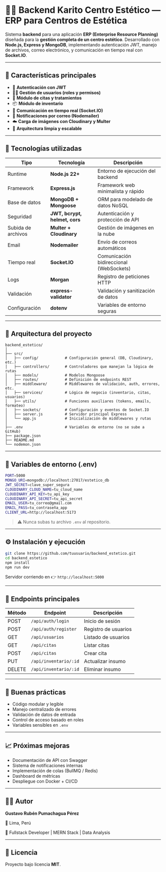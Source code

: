 # 🧖‍♀️ Backend Karito Centro Estético — ERP para Centros de Estética

Sistema **backend** para una aplicación **ERP (Enterprise Resource Planning)** diseñada para la **gestión completa de un centro estético**.
Desarrollado con **Node.js, Express y MongoDB**, implementando autenticación JWT, manejo de archivos, correo electrónico, y comunicación en tiempo real con **Socket.IO**.

---

## 🚀 Características principales

- 🔐 **Autenticación con JWT**
- 👩‍💼 **Gestión de usuarios (roles y permisos)**
- 📅 **Módulo de citas y tratamientos**
- 📦 **Módulo de inventario**
- 💬 **Comunicación en tiempo real (Socket.IO)**
- 📧 **Notificaciones por correo (Nodemailer)**
- ☁️ **Carga de imágenes con Cloudinary y Multer**
- 🧱 **Arquitectura limpia y escalable**

---

## 🧩 Tecnologías utilizadas

| Tipo               | Tecnología                    | Descripción                             |
| ------------------ | ----------------------------- | --------------------------------------- |
| Runtime            | **Node.js 22+**               | Entorno de ejecución del backend        |
| Framework          | **Express.js**                | Framework web minimalista y rápido      |
| Base de datos      | **MongoDB + Mongoose**        | ORM para modelado de datos NoSQL        |
| Seguridad          | **JWT, bcrypt, helmet, cors** | Autenticación y protección de API       |
| Subida de archivos | **Multer + Cloudinary**       | Gestión de imágenes en la nube          |
| Email              | **Nodemailer**                | Envío de correos automáticos            |
| Tiempo real        | **Socket.IO**                 | Comunicación bidireccional (WebSockets) |
| Logs               | **Morgan**                    | Registro de peticiones HTTP             |
| Validación         | **express-validator**         | Validación y sanitización de datos      |
| Configuración      | **dotenv**                    | Variables de entorno seguras            |

---

## 🧱 Arquitectura del proyecto

```
backend_estetico/
│
├── src/
│   ├── config/            # Configuración general (DB, Cloudinary, etc.)
│   ├── controllers/       # Controladores que manejan la lógica de rutas
│   ├── models/            # Modelos Mongoose
│   ├── routes/            # Definición de endpoints REST
│   ├── middleware/        # Middlewares de validación, auth, errores, etc.
│   ├── services/          # Lógica de negocio (inventario, citas, usuarios)
│   ├── utils/             # Funciones auxiliares (tokens, emails, formateo)
│   ├── sockets/           # Configuración y eventos de Socket.IO
│   ├── server.js          # Servidor principal Express
│   └── app.js             # Inicialización de middlewares y rutas
│
├── .env                   # Variables de entorno (no se sube a GitHub)
├── package.json
├── README.md
└── nodemon.json
```

---

## 🔐 Variables de entorno (.env)

```bash
PORT=5000
MONGO_URI=mongodb://localhost:27017/estetico_db
JWT_SECRET=clave_super_segura
CLOUDINARY_CLOUD_NAME=tu_cloud_name
CLOUDINARY_API_KEY=tu_api_key
CLOUDINARY_API_SECRET=tu_api_secret
EMAIL_USER=tu_correo@gmail.com
EMAIL_PASS=tu_contraseña_app
CLIENT_URL=http://localhost:5173
```

> ⚠️ Nunca subas tu archivo `.env` al repositorio.

---

## ⚙️ Instalación y ejecución

```bash
git clone https://github.com/tuusuario/backend_estetico.git
cd backend_estetico
npm install
npm run dev
```

Servidor corriendo en 👉 `http://localhost:5000`

---

## 📡 Endpoints principales

| Método | Endpoint              | Descripción          |
| ------ | --------------------- | -------------------- |
| POST   | `/api/auth/login`     | Inicio de sesión     |
| POST   | `/api/auth/register`  | Registro de usuarios |
| GET    | `/api/usuarios`       | Listado de usuarios  |
| GET    | `/api/citas`          | Listar citas         |
| POST   | `/api/citas`          | Crear cita           |
| PUT    | `/api/inventario/:id` | Actualizar insumo    |
| DELETE | `/api/inventario/:id` | Eliminar insumo      |

---

## 🧠 Buenas prácticas

- Código modular y legible
- Manejo centralizado de errores
- Validación de datos de entrada
- Control de acceso basado en roles
- Variables sensibles en `.env`

---

## 📈 Próximas mejoras

- Documentación de API con Swagger
- Sistema de notificaciones internas
- Implementación de colas (BullMQ / Redis)
- Dashboard de métricas
- Despliegue con Docker + CI/CD

---

## 🧑‍💻 Autor

**Gustavo Rubén Pumachagua Pérez**

📍 Lima, Perú

💼 Fullstack Developer | MERN Stack | Data Analysis

---

## 📜 Licencia

Proyecto bajo licencia **MIT**.
